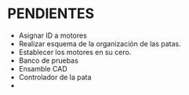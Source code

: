 # PENDIENTES

- Asignar ID a motores
- Realizar esquema de la organización de las patas.
- Establecer los motores en su cero.
- Banco de pruebas
- Ensamble CAD
- Controlador de la pata
- 
